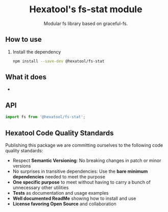<h1 align="center">
  Hexatool's fs-stat module 
</h1>

<p align="center">
  Modular fs library based on graceful-fs.
</p>

## How to use

1. Install the dependency
   ```bash
   npm install --save-dev @hexatool/fs-stat
   ```

## What it does

- 

## API

```typescript
import fs from '@hexatool/fs-stat';
```

## Hexatool Code Quality Standards

Publishing this package we are committing ourselves to the following code quality standards:

- Respect **Semantic Versioning**: No breaking changes in patch or minor versions
- No surprises in transitive dependencies: Use the **bare minimum dependencies** needed to meet the purpose
- **One specific purpose** to meet without having to carry a bunch of unnecessary other utilities
- **Tests** as documentation and usage examples
- **Well documented ReadMe** showing how to install and use
- **License favoring Open Source** and collaboration
